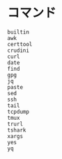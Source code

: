 # コマンド

```{toctree}
builtin
awk
certtool
crudini
curl
date
find
gpg
jq
paste
sed
ssh
tail
tcpdump
tmux
trurl
tshark
xargs
yes
yq
```
